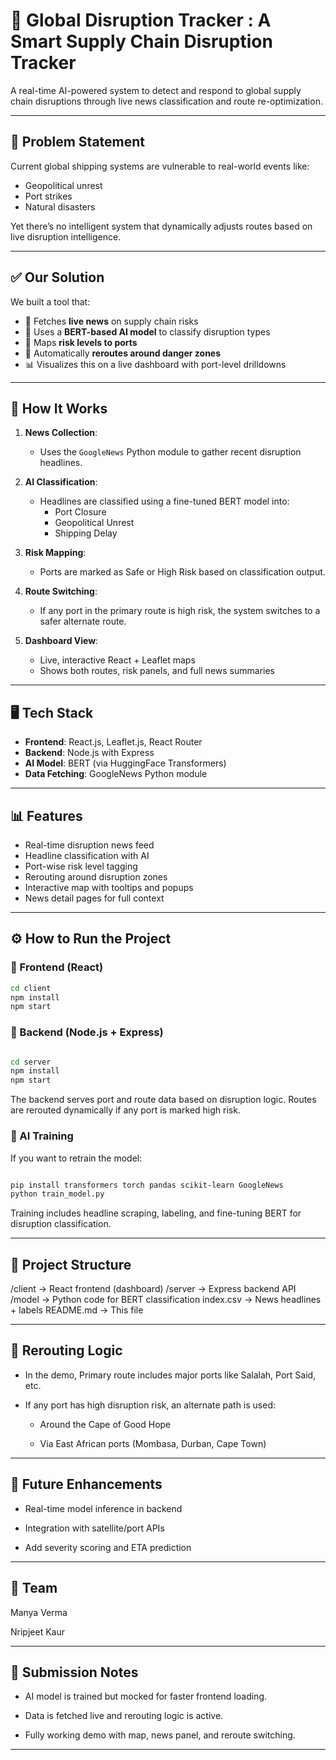 # 🚢 Global Disruption Tracker : A Smart Supply Chain Disruption Tracker

A real-time AI-powered system to detect and respond to global supply chain disruptions through live news classification and route re-optimization.

---

## 📍 Problem Statement

Current global shipping systems are vulnerable to real-world events like:  
- Geopolitical unrest  
- Port strikes  
- Natural disasters  

Yet there’s no intelligent system that dynamically adjusts routes based on live disruption intelligence.

---

## ✅ Our Solution

We built a tool that:

- 🔎 Fetches **live news** on supply chain risks  
- 🧠 Uses a **BERT-based AI model** to classify disruption types  
- 📍 Maps **risk levels to ports**  
- 🔄 Automatically **reroutes around danger zones**  
- 📊 Visualizes this on a live dashboard with port-level drilldowns

---

## 🧠 How It Works

1. **News Collection**:  
   - Uses the `GoogleNews` Python module to gather recent disruption headlines.

2. **AI Classification**:  
   - Headlines are classified using a fine-tuned BERT model into:  
     - Port Closure  
     - Geopolitical Unrest  
     - Shipping Delay

3. **Risk Mapping**:  
   - Ports are marked as Safe or High Risk based on classification output.

4. **Route Switching**:  
   - If any port in the primary route is high risk, the system switches to a safer alternate route.

5. **Dashboard View**:  
   - Live, interactive React + Leaflet maps  
   - Shows both routes, risk panels, and full news summaries

---

## 🖥️ Tech Stack

- **Frontend**: React.js, Leaflet.js, React Router  
- **Backend**: Node.js with Express  
- **AI Model**: BERT (via HuggingFace Transformers)  
- **Data Fetching**: GoogleNews Python module

---

## 📊 Features

- Real-time disruption news feed  
- Headline classification with AI  
- Port-wise risk level tagging  
- Rerouting around disruption zones  
- Interactive map with tooltips and popups  
- News detail pages for full context

---

## ⚙️ How to Run the Project

### 🔧 Frontend (React)

```bash
cd client
npm install
npm start

```
### 🔧 Backend (Node.js + Express)

```bash

cd server
npm install
npm start

```
The backend serves port and route data based on disruption logic. Routes are rerouted dynamically if any port is marked high risk.

### 🧠 AI Training 
If you want to retrain the model:

```bash

pip install transformers torch pandas scikit-learn GoogleNews
python train_model.py

```
Training includes headline scraping, labeling, and fine-tuning BERT for disruption classification.

---

## 📂 Project Structure



/client        → React frontend (dashboard)
/server        → Express backend API
/model         → Python code for BERT classification
index.csv      → News headlines + labels
README.md      → This file

---

## 🔁 Rerouting Logic


- In the demo, Primary route includes major ports like Salalah, Port Said, etc.

- If any port has high disruption risk, an alternate path is used:

  - Around the Cape of Good Hope

  - Via East African ports (Mombasa, Durban, Cape Town)

---

## 🚀 Future Enhancements

- Real-time model inference in backend

- Integration with satellite/port APIs

- Add severity scoring and ETA prediction

---

## 👥 Team

Manya Verma

Nripjeet Kaur

---

## 🏁 Submission Notes

- AI model is trained but mocked for faster frontend loading.

- Data is fetched live and rerouting logic is active.

- Fully working demo with map, news panel, and reroute switching.



---
